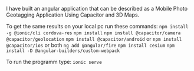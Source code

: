 I have built an angular application that can be described as a Mobile Photo Geotagging Application Using Capacitor and 3D Maps.

To get the same results on your local pc run these commands:
`npm install -g @ionic/cli cordova-res`
`npm install`
`npm install @capacitor/camera @capacitor/geolocation`
`npm install @capacitor/android` or `npm install @capacitor/ios` or both
`ng add @angular/fire`
`npm install cesium`
`npm install -D @angular-builders/custom-webpack`

To run the programm type: `ionic serve`

